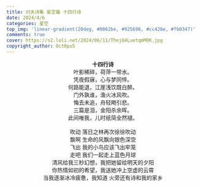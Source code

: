 ```yaml
---
title: 刈夫诗集 星空篇 十四行诗
date: 2024/4/6
categories: 星空
top_img: 'linear-gradient(20deg, #0062be, #925696, #cc426e, #fb0347)'
comments: true
cover: https://s2.loli.net/2024/06/11/ThojQ4LuetqmM8K.jpg
copyright_author: Oct0pu5
---
```


<center>
<b>十四行诗</b><br>
叶影稀碎，荷萍一带水。<br>
凭夜假寐，心与梦同悴。<br>
何路能退，江崖浅饮既白醉。<br>
门外孰谁，渔火冰风吹。<br>
悔去未追，舟轻飏引悲。<br>
三篇是泪，金阳杀余晖。<br>
此间唯我，儿时纸简全然褪。<br>
<br>
吹动 落日之林再次徐徐吹动<br>
飘啊 生命的风飘向银色深空<br>
飞出 我的小鸟应该飞出牢笼<br>
走吧 我们一起走上蓝色月球<br>
清风给我三秒幻想，我把她留给明天的夕阳<br>
你热情如初的希望，我送她冲上空虚的云霄<br>
当我逐渐冰冷疲惫，我知道 火旁还有诗和我的家乡<br>
</center>